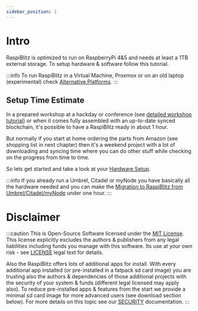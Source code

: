 ```yaml
---
sidebar_position: 1
---
```


# Intro

RaspiBlitz is optimized to run on RaspberryPi 4&5 and needs at least a 1TB external storage. To setup hardware & software follow this tutorial.

:::info
To run RaspiBlitz in a Virtual Machine, Proxmox or on an old laptop (experimental) check [Alternative Platforms](https://github.com/raspiblitz/raspiblitz/blob/dev/alternative.platforms/README.md).
:::

## Setup Time Estimate

In a prepared workshop at a hackday or conference (see [detailed workshop tutorial](../community/workshops.md)) or when it comes fully assembled with an up-to-date synced blockchain, it's possible to have a RaspiBlitz ready in about 1 hour.

But normally if you start at home ordering the parts from Amazon (see shopping list in next chapter) then it's a weekend project with a lot of downloading and syncing time where you can do other stuff while checking on the progress from time to time.

So lets get started and take a look at your [Hardware Setup](get-hardware.md).

:::info
If you already run a Umbrel, Citadel or myNode you have basically all the hardware needed and you can make the [Migration to RaspiBlitz from Umbrel/Citadel/myNode](migrate.md) under one hour.
:::

# Disclaimer

:::caution
This is Open-Source Software licensed under the [MIT License](https://github.com/raspiblitz/raspiblitz/blob/dev/LICENSE). This license explicitly excludes the authors & publishers from any legal liabilities including funds you manage with this software. Its use at your own risk - see [LICENSE](https://github.com/raspiblitz/raspiblitz/blob/dev/LICENSE) legal text for details.

Also the RaspiBlitz offers lots of additional apps for install. With every additional app installed (or pre-installed in a fatpack sd card image) you are trusting also the authors & dependencies of those additional projects with the security of your system & funds (different legal licensed may apply also). To reduce pre-installed apps & features from the start we provide a minimal sd card image for more advanced users (see download section below). For more details on this topic see our [SECURITY](/docs/security) documentation.
:::


